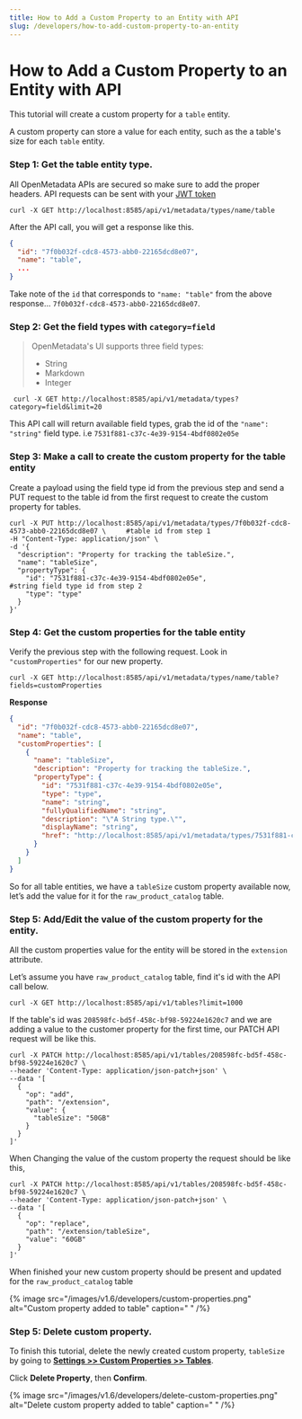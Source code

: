 ```yaml
---
title: How to Add a Custom Property to an Entity with API
slug: /developers/how-to-add-custom-property-to-an-entity
---
```


# How to Add a Custom Property to an Entity with API

This tutorial will create a custom property for a `table` entity.

A custom property can store a value for each entity, such as the a table's size for each `table` entity. 

### Step 1: Get the table entity type.

All OpenMetadata APIs are secured so make sure to add the proper headers. API requests can be sent with your [JWT token](https://docs.open-metadata.org/latest/sdk#bot-token)

```commandline
curl -X GET http://localhost:8585/api/v1/metadata/types/name/table
```

After the API call, you will get a response like this.

```json
{
  "id": "7f0b032f-cdc8-4573-abb0-22165dcd8e07",
  "name": "table",
  ...
}
```

Take note of the `id` that corresponds to `"name: "table"` from the above response... `7f0b032f-cdc8-4573-abb0-22165dcd8e07`.

### Step 2: Get the field types with `category=field`

> OpenMetadata's UI supports three field types:
>
> - String
> - Markdown
> - Integer

```commandline
 curl -X GET http://localhost:8585/api/v1/metadata/types?category=field&limit=20
```

This API call will return available field types, grab the id of the `"name": "string"` field type. i.e `7531f881-c37c-4e39-9154-4bdf0802e05e`

### Step 3: Make a call to create the custom property for the table entity 

Create a payload using the field type id from the previous step and send a PUT request to the table id from the first request to create the custom property for tables.

```commandline
curl -X PUT http://localhost:8585/api/v1/metadata/types/7f0b032f-cdc8-4573-abb0-22165dcd8e07 \     #table id from step 1
-H "Content-Type: application/json" \
-d '{
  "description": "Property for tracking the tableSize.",
  "name": "tableSize",
  "propertyType": {
    "id": "7531f881-c37c-4e39-9154-4bdf0802e05e",                                                  #string field type id from step 2
    "type": "type"
  }
}'
```

### Step 4: Get the custom properties for the table entity

Verify the previous step with the following request. Look in `"customProperties"` for our new property.

```commandline
curl -X GET http://localhost:8585/api/v1/metadata/types/name/table?fields=customProperties
```

**Response**

```json
{
  "id": "7f0b032f-cdc8-4573-abb0-22165dcd8e07",
  "name": "table",
  "customProperties": [
    {
      "name": "tableSize",
      "description": "Property for tracking the tableSize.",
      "propertyType": {
        "id": "7531f881-c37c-4e39-9154-4bdf0802e05e",
        "type": "type",
        "name": "string",
        "fullyQualifiedName": "string",
        "description": "\"A String type.\"",
        "displayName": "string",
        "href": "http://localhost:8585/api/v1/metadata/types/7531f881-c37c-4e39-9154-4bdf0802e05e"
      }
    }
  ]
}
```

So for all table entities, we have a `tableSize` custom property available now, let’s add the value for it for the `raw_product_catalog` table.

### Step 5: Add/Edit the value of the custom property for the entity.

All the custom properties value for the entity will be stored in the `extension` attribute.

Let’s assume you have `raw_product_catalog` table, find it's id with the API call below.

```commandline
curl -X GET http://localhost:8585/api/v1/tables?limit=1000
```

If the table's id was `208598fc-bd5f-458c-bf98-59224e1620c7` and we are adding a value to the customer property for the first time, our PATCH API request will be like this.

```commandline
curl -X PATCH http://localhost:8585/api/v1/tables/208598fc-bd5f-458c-bf98-59224e1620c7 \
--header 'Content-Type: application/json-patch+json' \
--data '[
  {
    "op": "add",
    "path": "/extension",
    "value": {
      "tableSize": "50GB"
    }
  }
]'
```

When Changing the value of the custom property the request should be like this,

```commandline
curl -X PATCH http://localhost:8585/api/v1/tables/208598fc-bd5f-458c-bf98-59224e1620c7 \
--header 'Content-Type: application/json-patch+json' \
--data '[
  {
    "op": "replace",
    "path": "/extension/tableSize",
    "value": "60GB"
  }
]'
```

When finished your new custom property should be present and updated for the `raw_product_catalog` table

{% image src="/images/v1.6/developers/custom-properties.png" alt="Custom property added to table" caption=" " /%}

### Step 5: Delete custom property.

To finish this tutorial, delete the newly created custom property, `tableSize` by going to [**Settings >> Custom Properties >> Tables**](http://localhost:8585/settings/customProperties/tables). 

Click **Delete Property**, then **Confirm**.

{% image src="/images/v1.6/developers/delete-custom-properties.png" alt="Delete custom property added to table" caption=" " /%}

